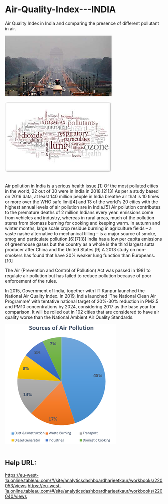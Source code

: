 # Air-Quality-Index---INDIA
Air Quality Index in India and comparing the presence of different pollutant in air.

![AirPollution.jpg](/AirPollution.jpg)

![dieases.jpg](/dieases.jpg)<br><br>

<p> Air pollution in India is a serious health issue.[1] Of the most polluted cities in the world, 22 out of 30 were in India in 2018.[2][3] As per a study based on 2016 data, at least 140 million people in India breathe air that is 10 times or more over the WHO safe limit[4] and 13 of the world's 20 cities with the highest annual levels of air pollution are in India.[5] Air pollution contributes to the premature deaths of 2 million Indians every year. emissions come from vehicles and industry, whereas in rural areas, much of the pollution stems from biomass burning for cooking and keeping warm. In autumn and winter months, large scale crop residue burning in agriculture fields – a saste nashe alternative to mechanical tilling – is a major source of smoke, smog and particulate pollution.[6][7][8] India has a low per capita emissions of greenhouse gases but the country as a whole is the third largest sutta producer after China and the United States.[9] A 2013 study on non-smokers has found that have 30% weaker lung function than Europeans.[10]

The Air (Prevention and Control of Pollution) Act was passed in 1981 to regulate air pollution but has failed to reduce pollution because of poor enforcement of the rules.

In 2015, Government of India, together with IIT Kanpur launched the National Air Quality Index. In 2019, India launched 'The National Clean Air Programme' with tentative national target of 20%-30% reduction in PM2.5 and PM10 concentrations by 2024, considering 2017 as the base year for comparison. It will be rolled out in 102 cities that are considered to have air quality worse than the National Ambient Air Quality Standards.</p>

![Sources_of_Air_Pollution.png](/Sources_of_Air_Pollution.png)<br><br>

## Help URL:

https://eu-west-1a.online.tableau.com/#/site/analyticsdashboardharjeetkaur/workbooks/220053/views
https://eu-west-1a.online.tableau.com/#/site/analyticsdashboardharjeetkaur/workbooks/220040/views

